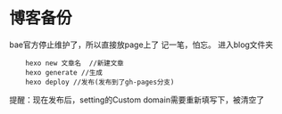 # 博客备份

bae官方停止维护了，所以直接放page上了
记一笔，怕忘。
进入blog文件夹

		hexo new 文章名  //新建文章
		hexo generate //生成
		hexo deploy //发布(发布到了gh-pages分支)

提醒：现在发布后，setting的Custom domain需要重新填写下，被清空了
